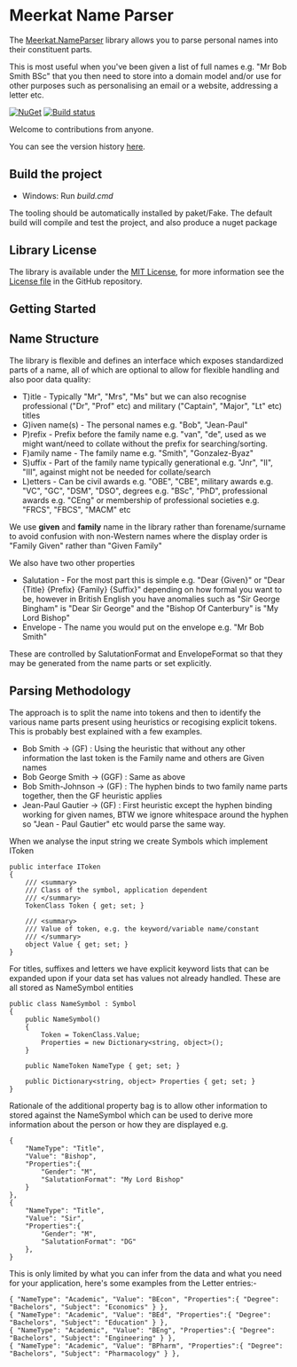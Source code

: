 Meerkat Name Parser
===================

The [Meerkat.NameParser](https://www.nuget.org/packages/Meerkat.NameParser/) library allows you to parse personal names into their constituent parts.

This is most useful when you've been given a list of full names e.g. "Mr Bob Smith BSc" that you then need to store into a domain model and/or use for other purposes such as personalising an email or a website, addressing a letter etc.

[![NuGet](https://img.shields.io/nuget/v/Meerkat.NameParser.svg)](https://www.nuget.org/packages/Meerkat.NameParser/)
[![Build status](https://ci.appveyor.com/api/projects/status/cwdaxrk6uowv6k9f/branch/master?svg=true)](https://ci.appveyor.com/project/PaulHatcher/meerkat-nameparser/branch/master)

Welcome to contributions from anyone.

You can see the version history [here](RELEASE_NOTES.md).

## Build the project
* Windows: Run *build.cmd*

The tooling should be automatically installed by paket/Fake. The default build will compile and test the project, and also produce a nuget package

## Library License

The library is available under the [MIT License](http://en.wikipedia.org/wiki/MIT_License), for more information see the [License file][1] in the GitHub repository.

 [1]: https://github.com/phatcher/Meerkat.NameParser/blob/master/License.md

## Getting Started

## Name Structure
The library is flexible and defines an interface which exposes standardized parts of a name, all of which are optional to allow for flexible handling and also poor data quality:

* T)itle - Typically "Mr", "Mrs", "Ms" but we can also recognise professional ("Dr", "Prof" etc) and military ("Captain", "Major", "Lt" etc) titles
* G)iven name(s) - The personal names e.g. "Bob", "Jean-Paul"
* P)refix - Prefix before the family name e.g. "van", "de", used as we might want/need to collate without the prefix for searching/sorting.
* F)amily name - The family name e.g. "Smith", "Gonzalez-Byaz"
* S)uffix - Part of the family name typically generational e.g. "Jnr", "II", "III", against might not be needed for collate/search
* L)etters - Can be civil awards e.g. "OBE", "CBE", military awards e.g. "VC", "GC", "DSM", "DSO", degrees e.g. "BSc", "PhD", professional awards e.g. "CEng" or membership of professional societies e.g. "FRCS", "FBCS", "MACM" etc

We use **given** and **family** name in the library rather than forename/surname to avoid confusion with non-Western names where the display order is "Family Given" rather than "Given Family"

We also have two other properties
* Salutation - For the most part this is simple e.g. "Dear {Given}" or "Dear {Title} {Prefix} {Family} {Suffix}" depending on how formal you want to be, however in British English you have anomalies such as "Sir George Bingham" is "Dear Sir George" and the "Bishop Of Canterbury" is "My Lord Bishop"
* Envelope - The name you would put on the envelope e.g. "Mr Bob Smith"

These are controlled by SalutationFormat and EnvelopeFormat so that they may be generated from the name parts or set explicitly.

## Parsing Methodology
The approach is to split the name into tokens and then to identify the various name parts present using heuristics or recogising explicit tokens. This is probably best explained with a few examples.

* Bob Smith -> (GF) : Using the heuristic that without any other information the last token is the Family name and others are Given names
* Bob George Smith -> (GGF) : Same as above
* Bob Smith-Johnson -> (GF) : The hyphen binds to two family name parts together, then the GF heuristic applies
* Jean-Paul Gautier -> (GF) : First heuristic except the hyphen binding working for given names, BTW we ignore whitespace around the hyphen so "Jean - Paul Gautier" etc would parse the same way.

When we analyse the input string we create Symbols which implement IToken

    public interface IToken
    {
        /// <summary>
        /// Class of the symbol, application dependent
        /// </summary>
        TokenClass Token { get; set; }

        /// <summary>
        /// Value of token, e.g. the keyword/variable name/constant
        /// </summary>
        object Value { get; set; }
    }

For titles, suffixes and letters we have explicit keyword lists that can be expanded upon if your data set has values not already handled. These are all stored as NameSymbol entities

    public class NameSymbol : Symbol
    {
        public NameSymbol()
        {
            Token = TokenClass.Value;
            Properties = new Dictionary<string, object>();
        }

        public NameToken NameType { get; set; }

        public Dictionary<string, object> Properties { get; set; }
    }

Rationale of the additional property bag is to allow other information to stored against the NameSymbol which can be used to derive more information about the person or how they are displayed e.g.

    { 
        "NameType": "Title", 
        "Value": "Bishop", 
        "Properties":{ 
            "Gender": "M", 
            "SalutationFormat": "My Lord Bishop" 
        } 
    },
    { 
        "NameType": "Title", 
        "Value": "Sir", 
        "Properties":{ 
            "Gender": "M", 
            "SalutationFormat": "DG" 
        },
    }

This is only limited by what you can infer from the data and what you need for your application, here's some examples from the Letter entries:-

    { "NameType": "Academic", "Value": "BEcon", "Properties":{ "Degree": "Bachelors", "Subject": "Economics" } },
    { "NameType": "Academic", "Value": "BEd", "Properties":{ "Degree": "Bachelors", "Subject": "Education" } },
    { "NameType": "Academic", "Value": "BEng", "Properties":{ "Degree": "Bachelors", "Subject": "Engineering" } },
    { "NameType": "Academic", "Value": "BPharm", "Properties":{ "Degree": "Bachelors", "Subject": "Pharmacology" } },

